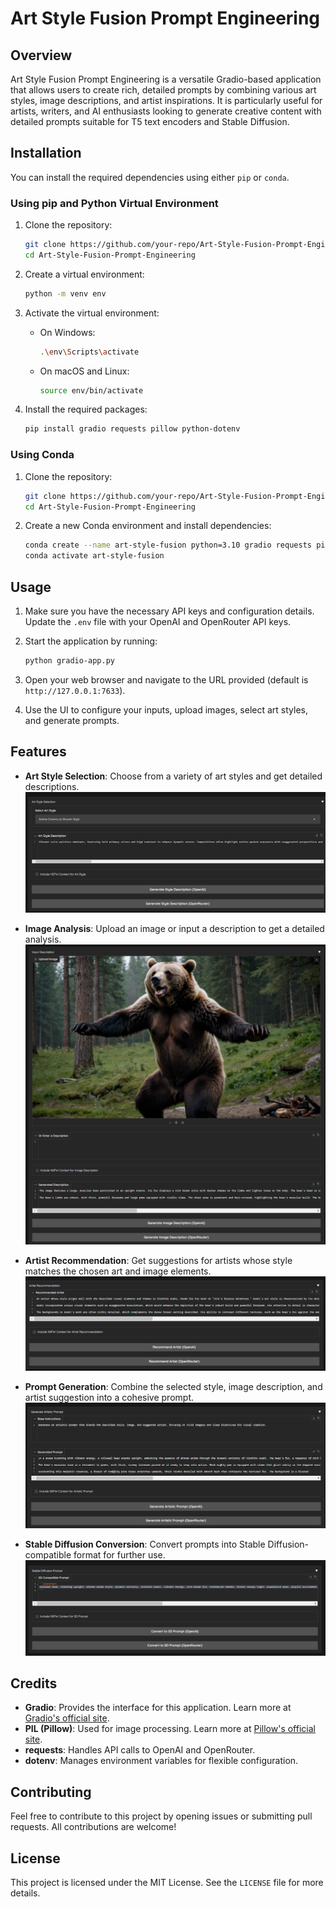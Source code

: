 
# Art Style Fusion Prompt Engineering

## Overview

Art Style Fusion Prompt Engineering is a versatile Gradio-based application that allows users to create rich, detailed prompts by combining various art styles, image descriptions, and artist inspirations. It is particularly useful for artists, writers, and AI enthusiasts looking to generate creative content with detailed prompts suitable for T5 text encoders and Stable Diffusion.

## Installation

You can install the required dependencies using either `pip` or `conda`.

### Using pip and Python Virtual Environment

1. Clone the repository:
   ```bash
   git clone https://github.com/your-repo/Art-Style-Fusion-Prompt-Engineering.git
   cd Art-Style-Fusion-Prompt-Engineering
   ```

2. Create a virtual environment:
   ```bash
   python -m venv env
   ```

3. Activate the virtual environment:

   - On Windows:
     ```bash
     .\env\Scripts\activate
     ```
   - On macOS and Linux:
     ```bash
     source env/bin/activate
     ```

4. Install the required packages:
   ```bash
   pip install gradio requests pillow python-dotenv
   ```

### Using Conda

1. Clone the repository:
   ```bash
   git clone https://github.com/your-repo/Art-Style-Fusion-Prompt-Engineering.git
   cd Art-Style-Fusion-Prompt-Engineering
   ```

2. Create a new Conda environment and install dependencies:
   ```bash
   conda create --name art-style-fusion python=3.10 gradio requests pillow python-dotenv
   conda activate art-style-fusion
   ```

## Usage

1. Make sure you have the necessary API keys and configuration details. Update the `.env` file with your OpenAI and OpenRouter API keys.

2. Start the application by running:
   ```bash
   python gradio-app.py
   ```

3. Open your web browser and navigate to the URL provided (default is `http://127.0.0.1:7633`).

4. Use the UI to configure your inputs, upload images, select art styles, and generate prompts.

## Features

- **Art Style Selection**: Choose from a variety of art styles and get detailed descriptions.
  ![Art Style Selection](assets/art_style_selection.png)

- **Image Analysis**: Upload an image or input a description to get a detailed analysis.
  ![Image Analysis](assets/image_analysis.png)

- **Artist Recommendation**: Get suggestions for artists whose style matches the chosen art and image elements.
  ![Artist Recommendation](assets/artist_recommendation.png)

- **Prompt Generation**: Combine the selected style, image description, and artist suggestion into a cohesive prompt.
  ![Prompt Generation](assets/prompt_generation.png)

- **Stable Diffusion Conversion**: Convert prompts into Stable Diffusion-compatible format for further use.
  ![Stable Diffusion Prompt](assets/sd_prompt.png)

## Credits

- **Gradio**: Provides the interface for this application. Learn more at [Gradio's official site](https://www.gradio.app).
- **PIL (Pillow)**: Used for image processing. Learn more at [Pillow's official site](https://python-pillow.org/).
- **requests**: Handles API calls to OpenAI and OpenRouter.
- **dotenv**: Manages environment variables for flexible configuration.

## Contributing

Feel free to contribute to this project by opening issues or submitting pull requests. All contributions are welcome!

## License

This project is licensed under the MIT License. See the `LICENSE` file for more details.
